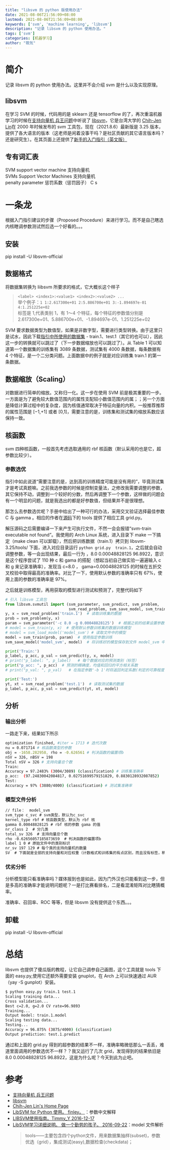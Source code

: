 ```yaml
---
title: "libsvm 的 python 版使用办法"
date: 2021-08-06T21:56:09+08:00
lastmod: 2021-08-06T21:56:09+08:00
keywords: ['svm', 'machine learning', 'libsvm']
description: "记录 libsvm 的 python 使用办法。"
tags: ['svm']
categories: [机器学习]
author: "筱氚"
--- 
```

# 简介
记录 libsvm 的 python 使用办法。这里并不会介绍 svm 是什么以及实现原理。

## libsvm
在学习 SVM 的时候，代码用的是 sklearn 还是 tensorflow 的了，再次重温机器学习的时候在[支持向量机 兵王问题](https://www.icourse163.org/learn/ZJU-1206573810?tid=1464846443#/learn/content?type=detail&id=1243453160&sm=1)中听说了 [libsvm](https://www.csie.ntu.edu.tw/~cjlin/libsvm/)，它是台湾大学的 [Chih-Jen Lin](https://www.csie.ntu.edu.tw/~cjlin/)在 2000 年时候发布的 svm 工具包，现在（2021.8.6）最新版是 3.25 版本，提供了各大语言的版本（这老师是闲着没事干吗？是社区贡献的其它语言版本吗？还是研究生）。在其页面上还提供了[新手的入门指引（英文版）](https://www.csie.ntu.edu.tw/~cjlin/papers/guide/guide.pdf)

## 专有词汇表
SVM support vector machine 支持向量机  
SVMs Support Vector Machines 支持向量机  
penalty  parameter 惩罚系数（惩罚因子） C  s

# 一条龙
根据入门指引建议的步骤（Proposed Procedure）来进行学习。而不是自己瞎选内核瞎调参数测试然后选一个好看的。。。

## 安装
pip install -U libsvm-official

## 数据格式
将数据集转换为 liibsvm 所要求的格式，它大概长这个样子  
  > `<label> <index1>:<value1> <index2>:<value2> ... `   
  举个例子：`1 1:2.617300e+01 2:5.886700e+01 3:-1.894697e-01 4:1.251225e+02`  
  标签是 1,代表类别 1，有 1～4 个特征，每个特征的参数值分别是 2.617300e+01、5.886700e+01、-1.894697e-01、1.251225e+02


SVM 要求数据类型为数值型，如果是非数字型，需要进行类型转换。由于这里只是试水，因此下载[指引中所使用的数据集](https://www.csie.ntu.edu.tw/~cjlin/papers/guide/data/) - train.1、test.1（其它的也可以），因此这一步的转换就可以跳过了（下一步数据缩放也可以跳过了）。从 Table 1 可以知道第一个数据集的训练集有 3089 条数据，测试集有 4000 条数据，每条数据有 4 个特征，是一个二分类问题。上面数据中的例子就是对应训练集 train.1 的第一条数据。

## 数据缩放（Scaling）
对数据进行简单的缩放。又称归一化。这一步在使用 SVM 前是极其重要的一步。一方面是为了避免较大数值范围内的属性支配较小数值范围内的属；；另一个方面是降低计算过程中的复杂度，因为核值通常取决于特征向量的内积。一般推荐推荐的属性范围是 [−1,+1] 或者 [0,1]，需要注意的是，训练集和测试集的缩放系数应该保持一致。

## 核函数
svm 四种核函数，一般首先考虑选取通用的 rbf 核函数（默认采用的也是它，超参数比较少）。

### 参数选优 
指引中如此说道“需要注意的是，达到高的训练精度可能是没有用的”，毕竟测试集才是考试真题嘛。之前我选参数的时候是控制变量法，之修改我需要调整的参数，其它保持不动，调整到一个较好的分数，然后再调整下一个参数，这样做的问题会有一个明显的问题，就是我选出的都是好参数值，但结果并不是很理想。

那怎么去参数选优呢？手册中给出了一种可行的办法，采用交叉验证选择最佳参数 C 与 gamma 。相应的作者在[源码](http://www.csie.ntu.edu.tw/~cjlin/cgi-bin/libsvm.cgi?+http://www.csie.ntu.edu.tw/~cjlin/libsvm+tar.gz)下的 tools 提供了相应工具 grid.py。

解压源码之后需要编译一下来产生可执行文件，不然一会会报错“svm-train executable not found”。我使用的 Arch Linux 系统，进入目录下 make 一下搞定（make clean 可以卸载），然后把训练数据（train.1）拷贝到 libsvm-3.25/tools/ 下面，进入对应目录运行 `python grid.py  train.1`，之后就会自动调整参数，等一会出现结果，最后一行为 ，8.0 0.00048828125 96.8922，意识是这个程序尝试了 110 种 c 和 gama 的搭配（想起当初自己做实验一遍遍输入 c 和 g 来记录准确率），发现当 c=8.0 ， gama=0.00048828125 的时候在五折交叉校验中取得最高的准确率。对比了一下，使用默认参数的准确率只有 67%，使用上面的参数的准确率是 97%。

之后就是训练模型，再用获取的模型进行测试和预测了，完整代码如下

```python
# 引入 libsvm 工具包
from libsvm.svmutil import (svm_parameter, svm_predict, svm_problem,
                            svm_read_problem, svm_save_model, svm_train)
y, x = svm_read_problem('train.1')  # 读取训练集的数据
prob = svm_problem(y, x)
param = svm_parameter('-c 8.0 -g 0.00048828125')  # 根据之前的结果设置参数
# model = svm_train(y, x)  # 使用默认参数训练集的数据训练模型
# model = svm_load_model('model_svm') # 读取文件中的模型
model = svm_train(prob, param)  # 使用指定参数训练
svm_save_model('model_svm', model)  # 将训练好的模型保存到文件 model_svm 中

print('Train:')
p_label, p_acc, p_val = svm_predict(y, x, model)
# print("p_label: ", p_label)   # 每个数据对应的预测类别（标签）
print("p_acc: ", p_acc)  # 预测的精确度，均值和回归的平方相关系数
# print("p_val: ", p_val)   # 在指定参数'-b 1'时将返回判定系数(判定的可靠程度)

print('Test:')
yt, xt = svm_read_problem('test.1')  # 读取测试集的数据
p_label, p_acc, p_val = svm_predict(yt, xt, model)
```

## 分析
### 输出分析
一路走下来，结果如下所示
```bash
optimization finished, #iter = 1713 # 迭代次数
nu = 0.071714 # 核函数类型的参数
obj = -1658.282958, rho = -0.626561 # 判决函数的偏置项b
nSV = 326, nBSV = 198
Total nSV = 326 # 支持向量总个数
Train:
Accuracy = 97.2483% (3004/3089) (classification) # 训练集准确率
p_acc:  (97.24830042084817, 0.02751699579151829, 0.8830128932087852)
Test:
Accuracy = 97% (3880/4000) (classification) # 测试集准确率
```

### 模型文件分析
```txt
// file：  model_svm 
svm_type c_svc # svm类型，默认为c_svc
kernel_type rbf # 核函数类型，默认为 rbf 核
gamma 0.00048828125 # rbf 核的参数 gama 的值
nr_class 2  # 分几类
total_sv 326  # 支持向量总个数
rho -0.62656057185873659  # 判决函数的偏置项b
label 1 0 # 原始文件中的类别标识
nr_sv 197 129 # 每个类的支持向量机的数量
SV  # 下面就是全部的支持向量和对应权重（计数格式和训练集的有点区别，而且没有标签，稍微改一下可以在训练集里找到对于的数据的标签了）
```

### 优劣分析
分析模型能只看准确率吗？媒体报到也是如此，因为门外汉也只能看到这一步，但是多高的准确率才能说明问题呢？一是打比赛看排名，二是看混淆矩阵对比瞎猜概率。

准确率、召回率、ROC 等等，但是 libsvm 没有提供这个东西。。。


## 卸载
pip install -U libsvm-official

# 总结
libsvm 也提供了傻瓜版的教程，让它自己调参自己画图，这个工具就是 tools 下面的 easy.py,使用它还额外需要安装 gnuplot，在 Arch 上可以快速通过 AUR （yay -S gunplot）安装。

```bash
$ python easy.py train.1 test.1 
Scaling training data...
Cross validation...
Best c=2.0, g=2.0 CV rate=96.9893
Training...
Output model: train.1.model
Scaling testing data...
Testing...
Accuracy = 96.875% (3875/4000) (classification)
Output prediction: test.1.predict
```
通过和上面的 grid.py 得到的超参数的结果不一样，准确率略微低那么一丢丢，难道里面调用的参数选优不一样？？我又运行了几次 grid，发现得到的结果依旧是 8.0 0.00048828125 96.8922，这是为什么呢？今天到此为止吧。

# 参考
- [支持向量机 兵王问题](https://www.icourse163.org/learn/ZJU-1206573810?tid=1464846443#/learn/content?type=detail&id=1243453160&sm=1)
- [libsvm](https://www.csie.ntu.edu.tw/~cjlin/libsvm/)
- [Chih-Jen Lin's Home Page](https://www.csie.ntu.edu.tw/~cjlin/)
- [LibSVM for Python 使用。 finley。  ](https://www.cnblogs.com/Finley/p/5329417.html)：参数中文解释
- [LIBSVM使用指南。Timmy_Y 2016-12-17](https://blog.csdn.net/mingtian715/article/details/53712318)
- [LibSVM学习详细说明。 做一个勤劳的孩子。 2016-09-22](https://www.cnblogs.com/-ldzwzj-1991/p/5897199.html)：model 文件解析
  >  tools——主要包含四个python文件，用来数据集抽样(subset)，参数优选（grid），集成测试(easy),数据检查(checkdata)；